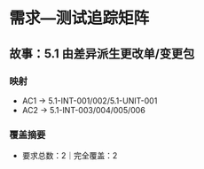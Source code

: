 # 需求—测试追踪矩阵

## 故事：5.1 由差异派生更改单/变更包

### 映射

- AC1 → 5.1-INT-001/002/5.1-UNIT-001
- AC2 → 5.1-INT-003/004/005/006

### 覆盖摘要

- 要求总数：2｜完全覆盖：2

